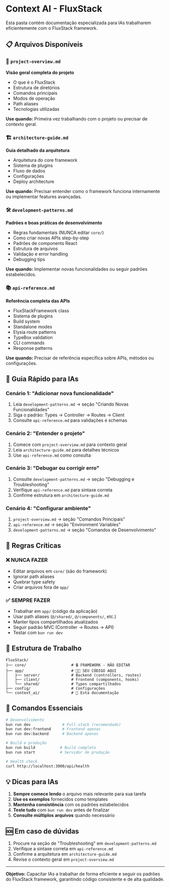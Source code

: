 # Context AI - FluxStack

Esta pasta contém documentação especializada para IAs trabalharem eficientemente com o FluxStack framework.

## 📋 Arquivos Disponíveis

### 📖 `project-overview.md`
**Visão geral completa do projeto**
- O que é o FluxStack
- Estrutura de diretórios
- Comandos principais
- Modos de operação
- Path aliases
- Tecnologias utilizadas

**Use quando:** Primeira vez trabalhando com o projeto ou precisar de contexto geral.

### 🏗️ `architecture-guide.md`
**Guia detalhado da arquitetura**
- Arquitetura do core framework
- Sistema de plugins
- Fluxo de dados
- Configurações
- Deploy architecture

**Use quando:** Precisar entender como o framework funciona internamente ou implementar features avançadas.

### 🛠️ `development-patterns.md`
**Padrões e boas práticas de desenvolvimento**
- Regras fundamentais (NUNCA editar `core/`)
- Como criar novas APIs step-by-step
- Padrões de components React
- Estrutura de arquivos
- Validação e error handling
- Debugging tips

**Use quando:** Implementar novas funcionalidades ou seguir padrões estabelecidos.

### 📚 `api-reference.md`
**Referência completa das APIs**
- FluxStackFramework class
- Sistema de plugins
- Build system
- Standalone modes
- Elysia route patterns
- TypeBox validation
- CLI commands
- Response patterns

**Use quando:** Precisar de referência específica sobre APIs, métodos ou configurações.

## 🎯 Guia Rápido para IAs

### Cenário 1: "Adicionar nova funcionalidade"
1. Leia `development-patterns.md` → seção "Criando Novas Funcionalidades"
2. Siga o padrão: Types → Controller → Routes → Client
3. Consulte `api-reference.md` para validações e schemas

### Cenário 2: "Entender o projeto"
1. Comece com `project-overview.md` para contexto geral
2. Leia `architecture-guide.md` para detalhes técnicos
3. Use `api-reference.md` como consulta

### Cenário 3: "Debugar ou corrigir erro"
1. Consulte `development-patterns.md` → seção "Debugging e Troubleshooting"
2. Verifique `api-reference.md` para sintaxe correta
3. Confirme estrutura em `architecture-guide.md`

### Cenário 4: "Configurar ambiente"
1. `project-overview.md` → seção "Comandos Principais"
2. `api-reference.md` → seção "Environment Variables"
3. `development-patterns.md` → seção "Comandos de Desenvolvimento"

## 🚨 Regras Críticas

### ❌ NUNCA FAZER
- Editar arquivos em `core/` (são do framework)
- Ignorar path aliases
- Quebrar type safety
- Criar arquivos fora de `app/`

### ✅ SEMPRE FAZER
- Trabalhar em `app/` (código da aplicação)
- Usar path aliases (`@/shared/`, `@/components/`, etc.)
- Manter tipos compartilhados atualizados
- Seguir padrão MVC (Controller → Routes → API)
- Testar com `bun run dev`

## 📁 Estrutura de Trabalho

```
FluxStack/
├── core/                    # 🔒 FRAMEWORK - NÃO EDITAR
├── app/                     # 👨‍💻 SEU CÓDIGO AQUI
│   ├── server/              # Backend (controllers, routes)
│   ├── client/              # Frontend (components, hooks)
│   └── shared/              # Types compartilhados
├── config/                  # Configurações
└── context_ai/              # 📖 Esta documentação
```

## 🔧 Comandos Essenciais

```bash
# Desenvolvimento
bun run dev              # Full-stack (recomendado)
bun run dev:frontend     # Frontend apenas
bun run dev:backend      # Backend apenas

# Build e produção  
bun run build           # Build completo
bun run start           # Servidor de produção

# Health check
curl http://localhost:3000/api/health
```

## 💡 Dicas para IAs

1. **Sempre comece lendo** o arquivo mais relevante para sua tarefa
2. **Use os exemplos** fornecidos como templates
3. **Mantenha consistência** com os padrões estabelecidos
4. **Teste tudo** com `bun run dev` antes de finalizar
5. **Consulte múltiplos arquivos** quando necessário

## 🆘 Em caso de dúvidas

1. Procure na seção de "Troubleshooting" em `development-patterns.md`
2. Verifique a sintaxe correta em `api-reference.md`
3. Confirme a arquitetura em `architecture-guide.md`
4. Revise o contexto geral em `project-overview.md`

---

**Objetivo:** Capacitar IAs a trabalhar de forma eficiente e seguir os padrões do FluxStack framework, garantindo código consistente e de alta qualidade.